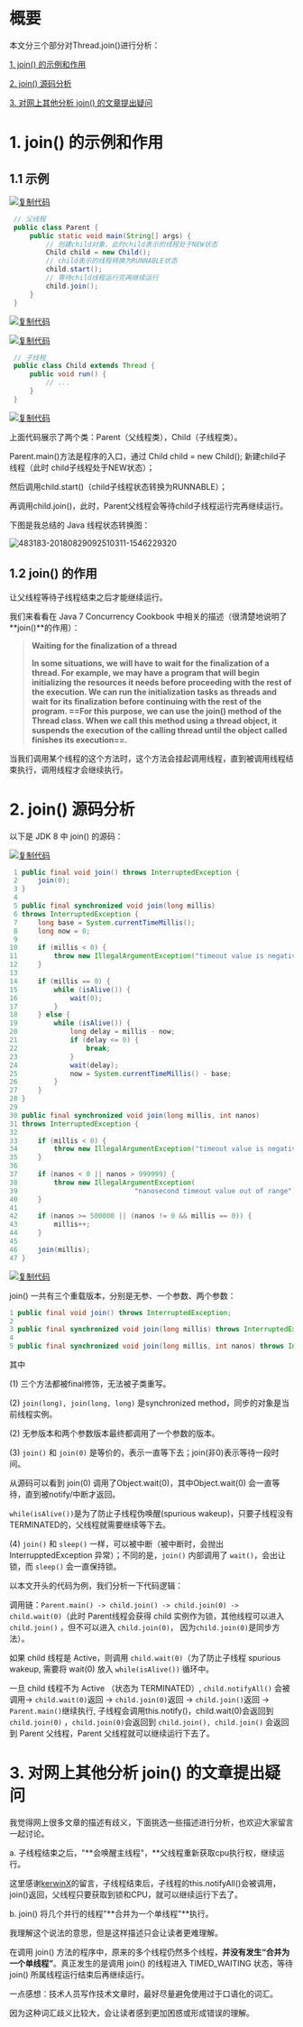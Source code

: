 # 概要

本文分三个部分对Thread.join()进行分析：

[1. join() 的示例和作用](https://www.cnblogs.com/huangzejun/p/7908898.html#p1)

[2. join() 源码分析](https://www.cnblogs.com/huangzejun/p/7908898.html#p2)

[3. 对网上其他分析 join() 的文章提出疑问](https://www.cnblogs.com/huangzejun/p/7908898.html#p3)

 

# 1. join() 的示例和作用

## 1.1 示例

[![复制代码](https://common.cnblogs.com/images/copycode.gif)](javascript:void(0);)

```java
 // 父线程
 public class Parent {
     public static void main(String[] args) {
         // 创建child对象，此时child表示的线程处于NEW状态
         Child child = new Child();
         // child表示的线程转换为RUNNABLE状态
         child.start();
         // 等待child线程运行完再继续运行
         child.join();
     }
 }
```

[![复制代码](https://common.cnblogs.com/images/copycode.gif)](javascript:void(0);)

[![复制代码](https://common.cnblogs.com/images/copycode.gif)](javascript:void(0);)

```java
 // 子线程
 public class Child extends Thread {
     public void run() {
         // ...
     }
 }
```

[![复制代码](https://common.cnblogs.com/images/copycode.gif)](javascript:void(0);)

上面代码展示了两个类：Parent（父线程类），Child（子线程类）。

Parent.main()方法是程序的入口，通过 Child child = new Child(); 新建child子线程（此时 child子线程处于NEW状态）；

然后调用child.start()（child子线程状态转换为RUNNABLE）；

再调用child.join()，此时，Parent父线程会等待child子线程运行完再继续运行。

 

下图是我总结的 Java 线程状态转换图：

![483183-20180829092510311-1546229320](C:\Users\k\Desktop\483183-20180829092510311-1546229320.png)

## **1.2 join() 的作用**

让父线程等待子线程结束之后才能继续运行。

我们来看看在 Java 7 Concurrency Cookbook 中相关的描述（很清楚地说明了**join()**的作用）：

> **Waiting for the finalization of a thread**
>
> **In some situations, we will have to wait for the finalization of a thread. For example, we may have a program that will begin initializing the resources it needs before proceeding with the rest of the execution. We can run the initialization tasks as threads and wait for its finalization before continuing with the rest of the program. ==For this purpose, we can use the join() method of the Thread class. When we call this method using a thread object, it suspends the execution of the calling thread until the object called finishes its execution==.**

​     当我们调用某个线程的这个方法时，这个方法会挂起调用线程，直到被调用线程结束执行，调用线程才会继续执行。

 

# **2. join() 源码分析**

以下是 JDK 8 中 join() 的源码：

[![复制代码](https://common.cnblogs.com/images/copycode.gif)](javascript:void(0);)

```java
 1 public final void join() throws InterruptedException {
 2     join(0);
 3 }
 4 
 5 public final synchronized void join(long millis)
 6 throws InterruptedException {
 7     long base = System.currentTimeMillis();
 8     long now = 0;
 9 
10     if (millis < 0) {
11         throw new IllegalArgumentException("timeout value is negative");
12     }
13 
14     if (millis == 0) {
15         while (isAlive()) {
16             wait(0);
17         }
18     } else {
19         while (isAlive()) {
20             long delay = millis - now;
21             if (delay <= 0) {
22                 break;
23             }
24             wait(delay);
25             now = System.currentTimeMillis() - base;
26         }
27     }
28 }
29 
30 public final synchronized void join(long millis, int nanos)
31 throws InterruptedException {
32 
33     if (millis < 0) {
34         throw new IllegalArgumentException("timeout value is negative");
35     }
36 
37     if (nanos < 0 || nanos > 999999) {
38         throw new IllegalArgumentException(
39                             "nanosecond timeout value out of range");
40     }
41 
42     if (nanos >= 500000 || (nanos != 0 && millis == 0)) {
43         millis++;
44     }
45 
46     join(millis);
47 }
```

[![复制代码](https://common.cnblogs.com/images/copycode.gif)](javascript:void(0);)

join() 一共有三个重载版本，分别是无参、一个参数、两个参数：

```java
1 public final void join() throws InterruptedException;
2 
3 public final synchronized void join(long millis) throws InterruptedException;
4 
5 public final synchronized void join(long millis, int nanos) throws InterruptedException;
```

其中

(1) 三个方法都被final修饰，无法被子类重写。

(2) `join(long), join(long, long)` 是synchronized method，同步的对象是当前线程实例。

(2) 无参版本和两个参数版本最终都调用了一个参数的版本。

(3) `join()` 和 `join(0)` 是等价的，表示一直等下去；join(非0)表示等待一段时间。

从源码可以看到 join(0) 调用了Object.wait(0)，其中Object.wait(0) 会一直等待，直到被notify/中断才返回。

`while(isAlive())`是为了防止子线程伪唤醒(spurious wakeup)，只要子线程没有TERMINATED的，父线程就需要继续等下去。

(4) `join()` 和 `sleep()` 一样，可以被中断（被中断时，会抛出 InterrupptedException 异常）；不同的是，`join()` 内部调用了 `wait()`，会出让锁，而 `sleep()` 会一直保持锁。

 

以本文开头的代码为例，我们分析一下代码逻辑：

调用链：`Parent.main() -> child.join() -> child.join(0) -> child.wait(0)`（此时 Parent线程会获得 child 实例作为锁，其他线程可以进入 `child.join()` ，但不可以进入 `child.join(0)`， 因为`child.join(0)`是同步方法）。

如果 child 线程是 Active，则调用 `child.wait(0)`（为了防止子线程 spurious wakeup, 需要将 wait(0) 放入 `while(isAlive())` 循环中。

一旦 child 线程不为 Active （状态为 TERMINATED）, `child.notifyAll()` 会被调用-> `child.wait(0)`返回 -> `child.join(0)`返回 -> `child.join()`返回 -> `Parent.main()`继续执行, 子线程会调用this.notify()，child.wait(0)会返回到`child.join(0)` ，`child.join(0)`会返回到 `child.join(), child.join()` 会返回到 Parent 父线程，Parent 父线程就可以继续运行下去了。

 

# 3. 对网上其他分析 join() 的文章提出疑问

我觉得网上很多文章的描述有歧义，下面挑选一些描述进行分析，也欢迎大家留言一起讨论。

 

a. 子线程结束之后，"**会唤醒主线程"，**父线程重新获取cpu执行权，继续运行。

这里感谢[kerwinX](https://home.cnblogs.com/u/1709618/)的留言，子线程结束后，子线程的this.notifyAll()会被调用，join()返回，父线程只要获取到锁和CPU，就可以继续运行下去了。

 

 b. join() 将几个并行的线程"**合并为一个单线程"**执行。

我理解这个说法的意思，但是这样描述只会让读者更难理解。

在调用 join() 方法的程序中，原来的多个线程仍然多个线程，**并没有发生“合并为一个单线程”**。真正发生的是调用 join() 的线程进入 TIMED_WAITING 状态，等待 join() 所属线程运行结束后再继续运行。

 

一点感想：技术人员写作技术文章时，最好尽量避免使用过于口语化的词汇。

因为这种词汇歧义比较大，会让读者感到更加困惑或形成错误的理解。